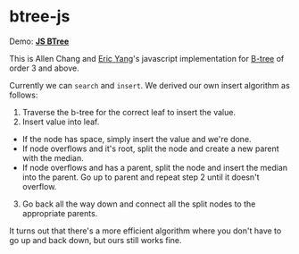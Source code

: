 # btree-js
Demo: **[JS BTree](http://yangez.github.io/btree-js/)**

This is Allen Chang and [Eric Yang](http://www.eric-y.com)'s javascript implementation for [B-tree](https://en.wikipedia.org/wiki/B-tree) of order 3 and above.

Currently we can `search` and `insert`. We derived our own insert algorithm as follows:

1. Traverse the b-tree for the correct leaf to insert the value.
2. Insert value into leaf.
  * If the node has space, simply insert the value and we're done.
  * If node overflows and it's root, split the node and create a new parent with the median.
  * If node overflows and has a parent, split the node and insert the median into the parent. Go up to parent and repeat step 2 until it doesn't overflow.
3. Go back all the way down and connect all the split nodes to the appropriate parents.

It turns out that there's a more efficient algorithm where you don't have to go up and back down, but ours still works fine.
